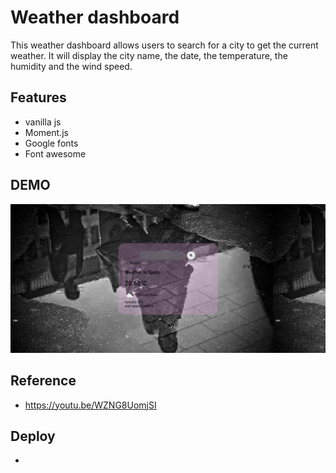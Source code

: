 # Weather dashboard

This weather dashboard allows users to search for a city to get the current weather. It will display the city name, the date, the temperature, the humidity and the wind speed. 

## Features
* vanilla js
* Moment.js
* Google fonts
* Font awesome

## DEMO
![Screenshot 2023-02-20 201732](./assets//images//Weather-dashboard.png)
## Reference
* https://youtu.be/WZNG8UomjSI

## Deploy

- 

